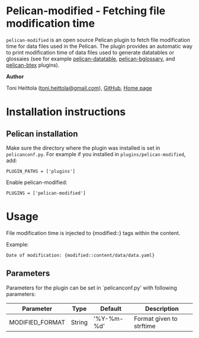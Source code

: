 Pelican-modified - Fetching file modification time
==================================================

`pelican-modified` is an open source Pelican plugin to fetch file modification time for data files used in the Pelican. The plugin provides an automatic way to print modification time of data files used to generate datatables or glossaies (see for example [pelican-datatable](https://github.com/toni-heittola/pelican-datatable), [pelican-bglossary](https://github.com/toni-heittola/pelican-bglossary), and [pelican-btex](https://github.com/toni-heittola/pelican-btex) plugins).

**Author**

Toni Heittola (toni.heittola@gmail.com), [GitHub](https://github.com/toni-heittola), [Home page](http://www.cs.tut.fi/~heittolt/)

Installation instructions
=========================

## Pelican installation

Make sure the directory where the plugin was installed is set in `pelicanconf.py`. For example if you installed in `plugins/pelican-modified`, add:

    PLUGIN_PATHS = ['plugins']

Enable pelican-modified:

    PLUGINS = ['pelican-modified']

Usage
=====

File modification time is injected to {modified::<path to file>} tags within the content.

Example:

    Date of modification: {modified::content/data/data.yaml}

## Parameters

Parameters for the plugin can be set in `pelicanconf.py' with following parameters:

| Parameter                 | Type      | Default       | Description  |
|---------------------------|-----------|---------------|--------------|
| MODIFIED_FORMAT           | String    | '%Y-%m-%d'    | Format given to strftime |
